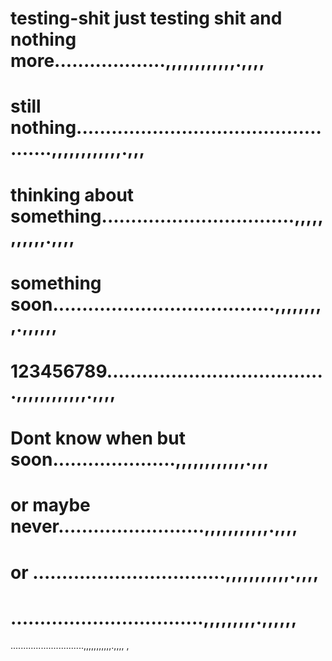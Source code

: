 # testing-shit just testing shit and  nothing more...................,,,,,,,,,,,,.,,,,
# still nothing.................................................,,,,,,,,,,,,.,,,
# thinking about something.................................,,,,,,,,,,,.,,,,
# something soon......................................,,,,,,,,,.,,,,,,
# 123456789......................................,,,,,,,,,,,,.,,,,
# Dont know when but soon.....................,,,,,,,,,,,,.,,,
# or maybe never.........................,,,,,,,,,,,.,,,,
# or .................................,,,,,,,,,,,.,,,,
# .................................,,,,,,,,,.,,,,,,
.............................,,,,,,,,,,,.,,,,
,
